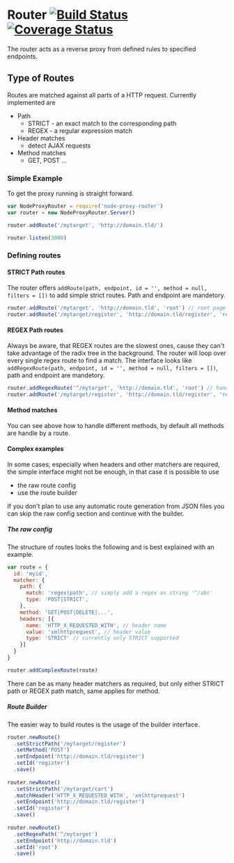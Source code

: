 # Router [![Build Status](https://travis-ci.org/evangelion1204/node-proxy-router.svg)](https://travis-ci.org/evangelion1204/node-proxy-router) [![Coverage Status](https://coveralls.io/repos/evangelion1204/node-proxy-router/badge.svg?branch=master&service=github)](https://coveralls.io/github/evangelion1204/node-proxy-router?branch=master)

The router acts as a reverse proxy from defined rules to specified endpoints.

## Type of Routes

Routes are matched against all parts of a HTTP request. Currently implemented are

* Path
    * STRICT - an exact match to the corresponding path
    * REGEX - a regular expression match
* Header matches
    * detect AJAX requests
* Method matches
    * GET, POST ...
 
### Simple Example

To get the proxy running is straight forward.

```js
var NodeProxyRouter = require('node-proxy-router')
var router = new NodeProxyRouter.Server()

router.addRoute('/mytarget', 'http://domain.tld/')

router.listen(3000)
```

### Defining routes

#### STRICT Path routes

The router offers `addRoute(path, endpoint, id = '', method = null, filters = [])` to add simple strict routes. Path and endpoint are mandetory.

```js
router.addRoute('/mytarget', 'http://domain.tld', 'root') // root page
router.addRoute('/mytarget/register', 'http://domain.tld/register', 'register', 'POST') // just handle POST requests for /register
```

#### REGEX Path routes

Always be aware, that REGEX routes are the slowest ones, cause they can't take advantage of the radix tree in the background. The router will loop over every single regex route to find a match. The interface looks like `addRegexRoute(path, endpoint, id = '', method = null, filters = [])`, path and endpoint are mandetory.

```js
router.addRegexRoute('^/mytarget', 'http://domain.tld', 'root') // handle all requests that starts with /mytarget
router.addRoute('/mytarget/register', 'http://domain.tld/register', 'register', 'POST') // expect the register POST
```

#### Method matches

You can see above how to handle different methods, by default all methods are handle by a route.

#### Complex examples

In some cases, especially when headers and other matchers are required, the simple interface might not be enough, in that case it is possible to use
* the raw route config
* use the route builder

If you don't plan to use any automatic route generation from JSON files you can skip the raw config section and continue with the builder.  

##### The raw config

The structure of routes looks the following and is best explained with an example.

```js
var route = {
  id: 'myid',
  matcher: {
    path: {
      match: 'regex|path', // simply add a regex as string '^/abc'
      type: 'POST|STRICT',
    },
    method: 'GET|POST|DELETE|...',
    headers: [{
      name: 'HTTP_X_REQUESTED_WITH', // header name
      value: 'xmlhttprequest', // header value
      type: 'STRICT' // currently only STRICT supported
    }]
  }
}

router.addComplexRoute(route)
```

There can be as many header matchers as required, but only either STRICT path or REGEX path match, same applies for method. 

##### Route Builder

The easier way to build routes is the usage of the builder interface.

```js
router.newRoute()
  .setStrictPath('/mytarget/register')
  .setMethod('POST')
  .setEndpoint('http://domain.tld/register')
  .setId('register')
  .save()
  
router.newRoute()
  .setStrictPath('/mytarget/cart')
  .matchHeader('HTTP_X_REQUESTED_WITH', 'xmlhttprequest')
  .setEndpoint('http://domain.tld/register')
  .setId('register')
  .save()
  
router.newRoute()
  .setRegexPath('^/mytarget')
  .setEndpoint('http://domain.tld')
  .setId('root')
  .save()
```